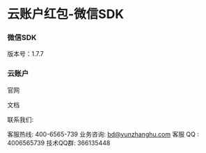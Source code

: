 # 云账户红包-微信SDK

### 微信SDK
版本号：1.7.7

### 云账户
官网

文档

联系我们:

客服热线: 400-6565-739
业务咨询: bd@yunzhanghu.com
客服 QQ : 4006565739
技术QQ群: 366135448



